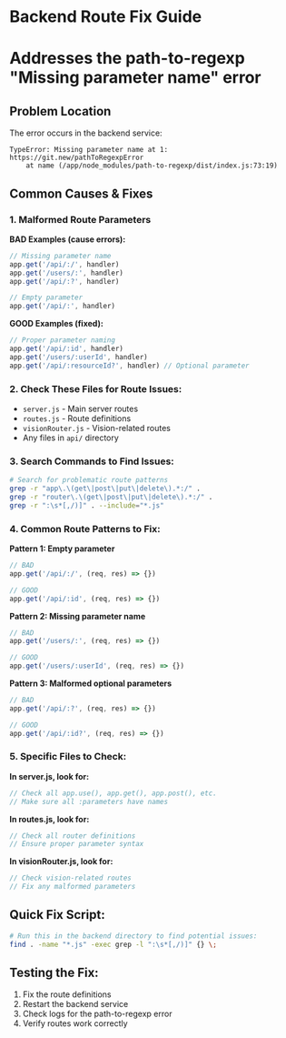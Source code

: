 # Backend Route Fix Guide
# Addresses the path-to-regexp "Missing parameter name" error

## Problem Location
The error occurs in the backend service:
```
TypeError: Missing parameter name at 1: https://git.new/pathToRegexpError
    at name (/app/node_modules/path-to-regexp/dist/index.js:73:19)
```

## Common Causes & Fixes

### 1. Malformed Route Parameters
**BAD Examples (cause errors):**
```javascript
// Missing parameter name
app.get('/api/:/', handler)
app.get('/users/:', handler)
app.get('/api/:?', handler)

// Empty parameter
app.get('/api/:', handler)
```

**GOOD Examples (fixed):**
```javascript
// Proper parameter naming
app.get('/api/:id', handler)
app.get('/users/:userId', handler)
app.get('/api/:resourceId?', handler) // Optional parameter
```

### 2. Check These Files for Route Issues:
- `server.js` - Main server routes
- `routes.js` - Route definitions
- `visionRouter.js` - Vision-related routes
- Any files in `api/` directory

### 3. Search Commands to Find Issues:
```bash
# Search for problematic route patterns
grep -r "app\.\(get\|post\|put\|delete\).*:/" .
grep -r "router\.\(get\|post\|put\|delete\).*:/" .
grep -r ":\s*[,/)]" . --include="*.js"
```

### 4. Common Route Patterns to Fix:

**Pattern 1: Empty parameter**
```javascript
// BAD
app.get('/api/:/', (req, res) => {})

// GOOD
app.get('/api/:id', (req, res) => {})
```

**Pattern 2: Missing parameter name**
```javascript
// BAD
app.get('/users/:', (req, res) => {})

// GOOD
app.get('/users/:userId', (req, res) => {})
```

**Pattern 3: Malformed optional parameters**
```javascript
// BAD
app.get('/api/:?', (req, res) => {})

// GOOD
app.get('/api/:id?', (req, res) => {})
```

### 5. Specific Files to Check:

**In server.js, look for:**
```javascript
// Check all app.use(), app.get(), app.post(), etc.
// Make sure all :parameters have names
```

**In routes.js, look for:**
```javascript
// Check all router definitions
// Ensure proper parameter syntax
```

**In visionRouter.js, look for:**
```javascript
// Check vision-related routes
// Fix any malformed parameters
```

## Quick Fix Script:
```bash
# Run this in the backend directory to find potential issues:
find . -name "*.js" -exec grep -l ":\s*[,/)]" {} \;
```

## Testing the Fix:
1. Fix the route definitions
2. Restart the backend service
3. Check logs for the path-to-regexp error
4. Verify routes work correctly
